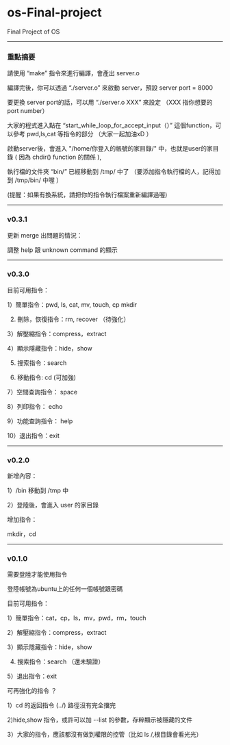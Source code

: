# os-Final-project

Final Project of OS

----

### 重點摘要

請使用 “make” 指令來進行編譯，會產出 server.o

編譯完後，你可以透過 “./server.o” 來啟動 server，預設 server port = 8000

要更換 server port的話，可以用 “./server.o XXX” 來設定 （XXX 指你想要的 port number）

大家的程式進入點在 “start_while_loop_for_accept_input（）” 這個function，可以參考 pwd,ls,cat 等指令的部分 （大家一起加油xD ）

啟動server後，會進入 "/home/你登入的帳號的家目錄/" 中，也就是user的家目錄 ( 因為 chdir() function 的關係 ),

執行檔的文件夾 “bin/” 已經移動到 /tmp/ 中了 （要添加指令執行檔的人，記得加到 /tmp/bin/ 中喔 ）

(提醒：如果有換系統，請把你的指令執行檔案重新編譯過喔)

---

### v0.3.1

更新 merge 出問題的情況：

調整 help 跟 unknown command 的顯示

---

### v0.3.0

目前可用指令：

1）簡單指令：pwd, ls, cat, mv, touch, cp mkdir

2) 刪除，恢復指令：rm, recover （待強化）

3）解壓縮指令：compress，extract

4）顯示隱藏指令：hide，show

5) 搜索指令：search

6) 移動指令: cd (可加強)

7）空間查詢指令： space

8）列印指令： echo

9）功能查詢指令： help

10）退出指令：exit

---

### v0.2.0

新增內容：

1）/bin 移動到 /tmp 中

2）登陸後，會進入 user 的家目錄

增加指令：

mkdir，cd

---

### v0.1.0

需要登陸才能使用指令

登陸帳號為ubuntu上的任何一個帳號跟密碼

目前可用指令：

1）簡單指令：cat，cp，ls，mv，pwd，rm，touch

2）解壓縮指令：compress，extract

3）顯示隱藏指令：hide，show

4) 搜索指令：search （還未驗證）

5）退出指令：exit

可再強化的指令 ？

1）cd 的返回指令 (../) 路徑沒有完全擋完

2)hide,show 指令，或許可以加 --list 的參數，存粹顯示被隱藏的文件

3）大家的指令，應該都沒有做到權限的控管（比如 ls /,根目錄會看光光）